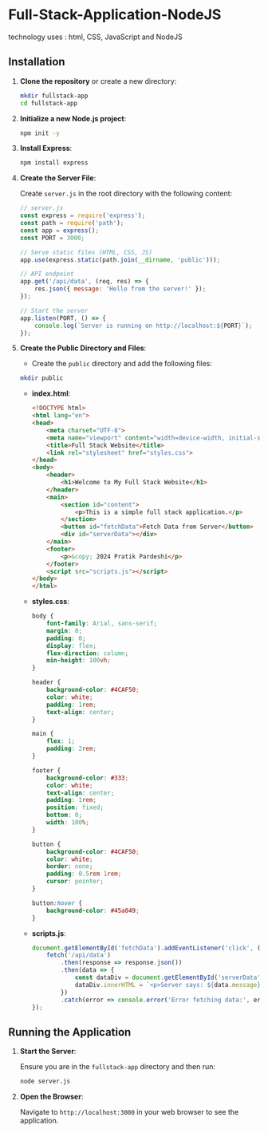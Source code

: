 # Full-Stack-Application-NodeJS
technology uses : html, CSS, JavaScript and NodeJS

## Installation

1. **Clone the repository** or create a new directory:

    ```bash
    mkdir fullstack-app
    cd fullstack-app
    ```

2. **Initialize a new Node.js project**:

    ```bash
    npm init -y
    ```

3. **Install Express**:

    ```bash
    npm install express
    ```

4. **Create the Server File**:

    Create `server.js` in the root directory with the following content:

    ```javascript
    // server.js
    const express = require('express');
    const path = require('path');
    const app = express();
    const PORT = 3000;

    // Serve static files (HTML, CSS, JS)
    app.use(express.static(path.join(__dirname, 'public')));

    // API endpoint
    app.get('/api/data', (req, res) => {
        res.json({ message: 'Hello from the server!' });
    });

    // Start the server
    app.listen(PORT, () => {
        console.log(`Server is running on http://localhost:${PORT}`);
    });
    ```

5. **Create the Public Directory and Files**:

    - Create the `public` directory and add the following files:

    ```bash
    mkdir public
    ```

    - **index.html**:

        ```html
        <!DOCTYPE html>
        <html lang="en">
        <head>
            <meta charset="UTF-8">
            <meta name="viewport" content="width=device-width, initial-scale=1.0">
            <title>Full Stack Website</title>
            <link rel="stylesheet" href="styles.css">
        </head>
        <body>
            <header>
                <h1>Welcome to My Full Stack Website</h1>
            </header>
            <main>
                <section id="content">
                    <p>This is a simple full stack application.</p>
                </section>
                <button id="fetchData">Fetch Data from Server</button>
                <div id="serverData"></div>
            </main>
            <footer>
                <p>&copy; 2024 Pratik Pardeshi</p>
            </footer>
            <script src="scripts.js"></script>
        </body>
        </html>
        ```

    - **styles.css**:

        ```css
        body {
            font-family: Arial, sans-serif;
            margin: 0;
            padding: 0;
            display: flex;
            flex-direction: column;
            min-height: 100vh;
        }

        header {
            background-color: #4CAF50;
            color: white;
            padding: 1rem;
            text-align: center;
        }

        main {
            flex: 1;
            padding: 2rem;
        }

        footer {
            background-color: #333;
            color: white;
            text-align: center;
            padding: 1rem;
            position: fixed;
            bottom: 0;
            width: 100%;
        }

        button {
            background-color: #4CAF50;
            color: white;
            border: none;
            padding: 0.5rem 1rem;
            cursor: pointer;
        }

        button:hover {
            background-color: #45a049;
        }
        ```

    - **scripts.js**:

        ```javascript
        document.getElementById('fetchData').addEventListener('click', () => {
            fetch('/api/data')
                .then(response => response.json())
                .then(data => {
                    const dataDiv = document.getElementById('serverData');
                    dataDiv.innerHTML = `<p>Server says: ${data.message}</p>`;
                })
                .catch(error => console.error('Error fetching data:', error));
        });
        ```

## Running the Application

1. **Start the Server**:

    Ensure you are in the `fullstack-app` directory and then run:

    ```bash
    node server.js
    ```

2. **Open the Browser**:

    Navigate to `http://localhost:3000` in your web browser to see the application.


